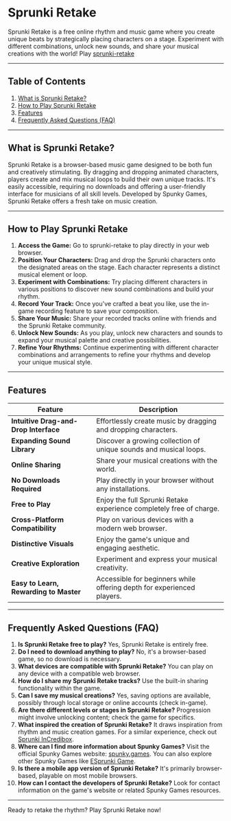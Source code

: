 # Sprunki Retake

Sprunki Retake is a free online rhythm and music game where you create unique beats by strategically placing characters on a stage. Experiment with different combinations, unlock new sounds, and share your musical creations with the world! Play [sprunki-retake](https://spunky.games/sprunki-retake)

---

## Table of Contents

1. [What is Sprunki Retake?](#what-is-sprunki-retake)
2. [How to Play Sprunki Retake](#how-to-play-sprunki-retake)
3. [Features](#features)
4. [Frequently Asked Questions (FAQ)](#faq)

---

## What is Sprunki Retake?

Sprunki Retake is a browser-based music game designed to be both fun and creatively stimulating. By dragging and dropping animated characters, players create and mix musical loops to build their own unique tracks. It's easily accessible, requiring no downloads and offering a user-friendly interface for musicians of all skill levels. Developed by Spunky Games, Sprunki Retake offers a fresh take on music creation.

---

## How to Play Sprunki Retake

1. **Access the Game:** Go to sprunki-retake to play directly in your web browser.
2. **Position Your Characters:** Drag and drop the Sprunki characters onto the designated areas on the stage. Each character represents a distinct musical element or loop.
3. **Experiment with Combinations:** Try placing different characters in various positions to discover new sound combinations and build your rhythm.
4. **Record Your Track:** Once you've crafted a beat you like, use the in-game recording feature to save your composition.
5. **Share Your Music:** Share your recorded tracks online with friends and the Sprunki Retake community.
6. **Unlock New Sounds:** As you play, unlock new characters and sounds to expand your musical palette and creative possibilities.
7. **Refine Your Rhythms:** Continue experimenting with different character combinations and arrangements to refine your rhythms and develop your unique musical style.

---

## Features

| Feature | Description |
|---|---|
| **Intuitive Drag-and-Drop Interface** | Effortlessly create music by dragging and dropping characters. |
| **Expanding Sound Library** | Discover a growing collection of unique sounds and musical loops. |
| **Online Sharing** | Share your musical creations with the world. |
| **No Downloads Required** | Play directly in your browser without any installations. |
| **Free to Play** | Enjoy the full Sprunki Retake experience completely free of charge. |
| **Cross-Platform Compatibility** | Play on various devices with a modern web browser. |
| **Distinctive Visuals** | Enjoy the game's unique and engaging aesthetic. |
| **Creative Exploration** | Experiment and express your musical creativity. |
| **Easy to Learn, Rewarding to Master** | Accessible for beginners while offering depth for experienced players. |


---

## Frequently Asked Questions (FAQ)

1. **Is Sprunki Retake free to play?** Yes, Sprunki Retake is entirely free.
2. **Do I need to download anything to play?** No, it's a browser-based game, so no download is necessary.
3. **What devices are compatible with Sprunki Retake?** You can play on any device with a compatible web browser.
4. **How do I share my Sprunki Retake tracks?** Use the built-in sharing functionality within the game.
5. **Can I save my musical creations?**  Yes, saving options are available, possibly through local storage or online accounts (check in-game).
6. **Are there different levels or stages in Sprunki Retake?** Progression might involve unlocking content; check the game for specifics.
7. **What inspired the creation of Sprunki Retake?** It draws inspiration from rhythm and music creation games.  For a similar experience, check out [Sprunki InCredibox](https://sprunki.es/).
8. **Where can I find more information about Spunky Games?** Visit the official Spunky Games website: [spunky.games](https://spunky.games). You can also explore other Spunky Games like [ESprunki Game](https://esprunki.com/).
9. **Is there a mobile app version of Sprunki Retake?**  It's primarily browser-based, playable on most mobile browsers.
10. **How can I contact the developers of Sprunki Retake?** Look for contact information on the game's website or related Spunky Games resources.


---

Ready to retake the rhythm? Play Sprunki Retake now! 
